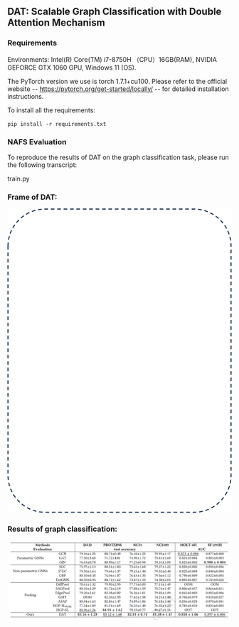 ## DAT: Scalable Graph Classification with Double Attention Mechanism

### Requirements

Environments: Intel(R) Core(TM) i7-8750H （CPU）16GB(RAM), NVIDIA GEFORCE GTX 1060 GPU, Windows 11 (OS).

The PyTorch version we use is torch 1.7.1+cu100. Please refer to the official website -- https://pytorch.org/get-started/locally/ -- for detailed installation instructions.

To install all the requirements:

```setup
pip install -r requirements.txt
```



### NAFS Evaluation

To reproduce the results of DAT on the graph classification task, please run the following transcript:

train.py
 

### Frame of DAT:

![Frame](./DAT_frame.png)

### Results of graph classification:

![Results](./graph_classification.png)
